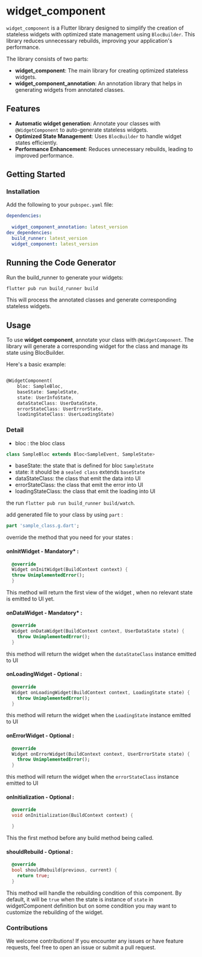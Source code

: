 # widget_component

`widget_component` is a Flutter library designed to simplify the creation of stateless widgets with optimized state management using `BlocBuilder`. This library reduces unnecessary rebuilds, improving your application's performance.

The library consists of two parts:
- **widget_component**: The main library for creating optimized stateless widgets.
- **widget_component_annotation**: An annotation library that helps in generating widgets from annotated classes.

## Features

- **Automatic widget generation**: Annotate your classes with `@WidgetComponent` to auto-generate stateless widgets.
- **Optimized State Management**: Uses `BlocBuilder` to handle widget states efficiently.
- **Performance Enhancement**: Reduces unnecessary rebuilds, leading to improved performance.

## Getting Started

### Installation

Add the following to your `pubspec.yaml` file:

```yaml
dependencies:
  
  widget_component_annotation: latest_version
dev_dependencies:
  build_runner: latest_version
  widget_component: latest_version
```

## Running the Code Generator

Run the build_runner to generate your widgets:

```bash
flutter pub run build_runner build
```
This will process the annotated classes and generate corresponding stateless widgets.

## Usage

To use **widget component**, annotate your class with `@WidgetComponent`. The library will generate a corresponding widget for the class and manage its state using BlocBuilder.

Here's a basic example:
```dart

@WidgetComponent(
    bloc: SampleBloc,
    baseState: SampleState,
    state: UserInfoState,
    dataStateClass: UserDataState,
    errorStateClass: UserErrorState,
    loadingStateClass: UserLoadingState)
```

### Detail
- bloc : the bloc class
```dart
class SampleBloc extends Bloc<SampleEvent, SampleState>
```
- baseState: the state that is defined for bloc 
`SampleState`
- state: it should be a `sealed class` extends `baseState`
- dataStateClass: the class that emit the data into UI
- errorStateClass: the class that emit the error into UI
- loadingStateClass: the class that emit the loading into UI


the run `flutter pub run build_runner build/watch`.

add generated file to your class by using `part` : 
```dart
part 'sample_class.g.dart';
```

override the method that you need for your states :

#### onInitWidget - Mandatory* :
```dart
  @override
  Widget onInitWidget(BuildContext context) {
  throw UnimplementedError();
  }
```

This method will return the first view of the widget , when no relevant state is emitted to UI yet.

#### onDataWidget - Mandatory* :
```dart
  @override
  Widget onDataWidget(BuildContext context, UserDataState state) {
    throw UnimplementedError();
  }
```

this method will return the widget when the `dataStateClass` instance emitted to UI

#### onLoadingWidget - Optional :
```dart
  @override
  Widget onLoadingWidget(BuildContext context, LoadingState state) {
    throw UnimplementedError();
  }
```

this method will return the widget when the `LoadingState` instance emitted to UI

#### onErrorWidget - Optional :
```dart
  @override
  Widget onErrorWidget(BuildContext context, UserErrorState state) {
    throw UnimplementedError();
  }
```

this method will return the widget when the `errorStateClass` instance emitted to UI

#### onInitialization - Optional :
```dart
  @override
  void onInitialization(BuildContext context) {

  }
```

This the first method before any build method being called.

#### shouldRebuild - Optional :
```dart
  @override
  bool shouldRebuild(previous, current) {
    return true;
  }
```

This method will handle the rebuilding condition of this component. By default, it will be `true` when
the state is instance of `state` in widgetComponent definition but on some condition you may want to customize
the rebuilding of the widget.


### Contributions

We welcome contributions! If you encounter any issues or have feature requests, feel free to open an issue or submit a pull request.

